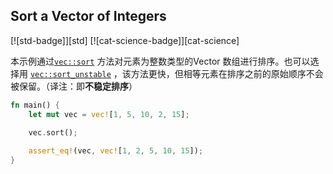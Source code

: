 ## Sort a Vector of Integers

[![std-badge]][std] [![cat-science-badge]][cat-science]

本示例通过[`vec::sort`] 方法对元素为整数类型的Vector 数组进行排序。也可以选择用 [`vec::sort_unstable`] ，该方法更快，但相等元素在排序之前的原始顺序不会被保留。（译注：即**不稳定排序**）

```rust
fn main() {
    let mut vec = vec![1, 5, 10, 2, 15];
    
    vec.sort();

    assert_eq!(vec, vec![1, 2, 5, 10, 15]);
}
```

[`vec::sort`]: https://doc.rust-lang.org/std/vec/struct.Vec.html#method.sort
[`vec::sort_unstable`]: https://doc.rust-lang.org/std/vec/struct.Vec.html#method.sort_unstable
